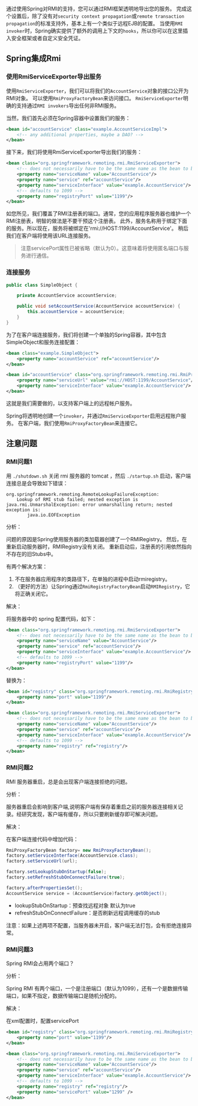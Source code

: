 通过使用Spring对RMI的支持，您可以通过RMI框架透明地导出您的服务。
完成这个设置后，除了没有对`security context propagation`或`remote transaction propagation`的标准支持外，基本上有一个类似于远程EJB的配置。
当使用`RMI invoker`时，Spring确实提供了额外的调用上下文的`hooks`，所以你可以在这里插入安全框架或者自定义安全凭证。

## Spring集成Rmi

### 使用RmiServiceExporter导出服务

使用`RmiServiceExporter`，我们可以将我们的`AccountService`对象的接口公开为RMI对象。
可以使用`RmiProxyFactoryBean`来访问接口。
`RmiServiceExporter`明确的支持通过`RMI invokers`导出任何非RMI服务。

当然，我们首先必须在Spring容器中设置我们的服务：

```xml
<bean id="accountService" class="example.AccountServiceImpl">
    <!-- any additional properties, maybe a DAO? -->
</bean>
```

接下来，我们将使用RmiServiceExporter导出我们的服务：

```xml
<bean class="org.springframework.remoting.rmi.RmiServiceExporter">
    <!-- does not necessarily have to be the same name as the bean to be exported -->
    <property name="serviceName" value="AccountService"/>
    <property name="service" ref="accountService"/>
    <property name="serviceInterface" value="example.AccountService"/>
    <!-- defaults to 1099 -->
    <property name="registryPort" value="1199"/>
</bean>
```


如您所见，我们覆盖了RMI注册表的端口。通常，您的应用程序服务器也维护一个RMI注册表，明智的做法是不要干预这个注册表。
此外，服务名称用于绑定下面的服务。所以现在，服务将被绑定在'rmi://HOST:1199/AccountService'。
稍后我们在客户端将使用该URL连接服务。

>注意servicePort属性已被省略（默认为0）。这意味着将使用匿名端口与服务进行通信。

### 连接服务

```java
public class SimpleObject {

    private AccountService accountService;

    public void setAccountService(AccountService accountService) {
        this.accountService = accountService;
    }
}
```

为了在客户端连接服务，我们将创建一个单独的Spring容器，其中包含SimpleObject和服务连接配置：

```xml
<bean class="example.SimpleObject">
    <property name="accountService" ref="accountService"/>
</bean>

<bean id="accountService" class="org.springframework.remoting.rmi.RmiProxyFactoryBean">
    <property name="serviceUrl" value="rmi://HOST:1199/AccountService"/>
    <property name="serviceInterface" value="example.AccountService"/>
</bean>
```

这就是我们需要做的，以支持客户端上的远程帐户服务。

Spring将透明地创建一个`invoker`，并通过`RmiServiceExporter`启用远程账户服务。
在客户端，我们使用`RmiProxyFactoryBean`来连接它。

## 注意问题 

### RMI问题1

用 `./shutdown.sh` 关闭 rmi 服务器的 tomcat ，然后 `./startup.sh` 启动，客户端连接总是会导致如下错误：

```text
org.springframework.remoting.RemoteLookupFailureException: 
    Lookup of RMI stub failed; nested exception is java.rmi.UnmarshalException: error unmarshalling return; nested exception is:  
        java.io.EOFException
```

分析：

问题的原因是Spring使用服务器的类加载器创建了一个RMIRegistry。
然后，在重新启动服务器时，RMIRegistry没有关闭。
重新启动后，注册表的引用依然指向不存在的旧Stubs中。

有两个解决方案： 
1. 不在服务器应用程序的类路径下，在单独的进程中启动rmiregistry。 
2. （更好的方法）让Spring通过`RmiRegistryFactoryBean`启动`RMIRegistry`，它将正确关闭它。

解决：

将服务器中的 spring 配置代码，如下：

```xml
<bean class="org.springframework.remoting.rmi.RmiServiceExporter">
    <!-- does not necessarily have to be the same name as the bean to be exported -->
    <property name="serviceName" value="AccountService"/>
    <property name="service" ref="accountService"/>
    <property name="serviceInterface" value="example.AccountService"/>
    <!-- defaults to 1099 -->
    <property name="registryPort" value="1199"/>
</bean>
```

替换为：

```xml
<bean id="registry" class="org.springframework.remoting.rmi.RmiRegistryFactoryBean">
    <property name="port" value="1199"/>
</bean>

<bean class="org.springframework.remoting.rmi.RmiServiceExporter">
    <!-- does not necessarily have to be the same name as the bean to be exported -->
    <property name="serviceName" value="AccountService"/>
    <property name="service" ref="accountService"/>
    <property name="serviceInterface" value="example.AccountService"/>
    <!-- defaults to 1099 -->
    <property name="registry" ref="registry"/>
</bean>
```

### RMI问题2

RMI 服务器重启，总是会出现客户端连接拒绝的问题。

分析：

服务器重启会影响到客户端,说明客户端有保存着重启之前的服务器连接相关记录。经研究发现，客户端有缓存，所以只要刷新缓存即可解决问题。

解决：

在客户端连接代码中增加代码：

```java
RmiProxyFactoryBean factory= new RmiProxyFactoryBean();
factory.setServiceInterface(AccountService.class);
factory.setServiceUrl(url);

factory.setLookupStubOnStartup(false);
factory.setRefreshStubOnConnectFailure(true);

factory.afterPropertiesSet();
AccountService service = (AccountService)factory.getObject();
```

- lookupStubOnStartup：预查找远程对象 默认为true
- refreshStubOnConnectFailure：是否刷新远程调用缓存的stub

注意：如果上述两项不配置，当服务器未开启，客户端无法打包，会有拒绝连接异常。

### RMI问题3

Spring RMI会占用两个端口？

分析：

Spring RMI 有两个端口，一个是注册端口（默认为1099），还有一个是数据传输端口，如果不指定，数据传输端口是随机分配的。

解决：

在xml配置时，配置servicePort

```xml
<bean id="registry" class="org.springframework.remoting.rmi.RmiRegistryFactoryBean">
    <property name="port" value="1199"/>
</bean>

<bean class="org.springframework.remoting.rmi.RmiServiceExporter">
    <!-- does not necessarily have to be the same name as the bean to be exported -->
    <property name="serviceName" value="AccountService"/>
    <property name="service" ref="accountService"/>
    <property name="serviceInterface" value="example.AccountService"/>
    <!-- defaults to 1099 -->
    <property name="registry" ref="registry"/>
    <property name="servicePort" value="1299" />
</bean>
```